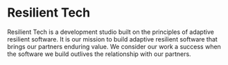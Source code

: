 # Resilient Tech

Resilient Tech is a development studio built on the principles of adaptive
resilient software. It is our mission to build adaptive resilient software that
brings our partners enduring value. We consider our work a success when the
software we build outlives the relationship with our partners.

